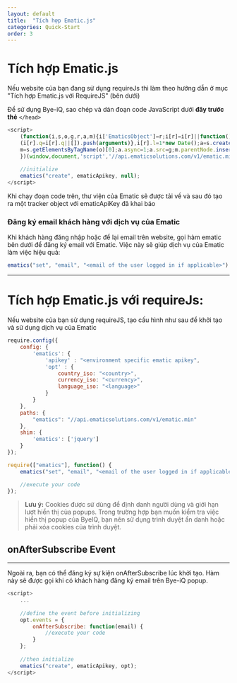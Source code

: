 ```yaml
---
layout: default
title:  "Tích hợp Ematic.js"
categories: Quick-Start
order: 3
---
```


# Tích hợp Ematic.js

Nếu website của bạn đang sử dụng requireJs thì làm theo hướng dẫn ở mục "Tích hợp Ematic.js với RequireJS" (bên dưới)

Để sử dụng Bye-iQ, sao chép và dán đoạn code JavaScript dưới __đây trước thẻ__ ```</head>```


```js
<script>
    (function(i,s,o,g,r,a,m){i['EmaticsObject']=r;i[r]=i[r]||function(){
    (i[r].q=i[r].q||[]).push(arguments)},i[r].l=1*new Date();a=s.createElement(o),
    m=s.getElementsByTagName(o)[0];a.async=1;a.src=g;m.parentNode.insertBefore(a,m)
    })(window,document,'script','//api.ematicsolutions.com/v1/ematic.min.js','ematics');
    
    //initialize
    ematics("create", ematicApikey, null);
</script>
```

Khi chạy đoạn code trên, thư viện của Ematic sẽ được tải về và sau đó tạo ra một tracker object với ematicApiKey đã khai báo

### Đăng ký email khách hàng với dịch vụ của Ematic

Khi khách hàng đăng nhập hoặc để lại email trên website, gọi hàm ematic bên dưới để đăng ký email với Ematic. Việc này sẽ giúp dịch vụ của Ematic làm việc hiệu quả:

```js
ematics("set", "email", "<email of the user logged in if applicable>")
```
---
# Tích hợp Ematic.js với requireJs:

Nếu website của bạn sử dụng requireJS, tạo cấu hình như sau để khởi tạo và sử dụng dịch vụ của Ematic

```js
require.config({
    config: {
        'ematics': {
            'apikey' : "<environment specific ematic apikey",
            'opt' : {
                country_iso: "<country>",
                currency_iso: "<currency>",
                language_iso: "<language>"
            }
        }
    },
    paths: {
        "ematics": "//api.ematicsolutions.com/v1/ematic.min"
    },
    shim: {
        'ematics': ['jquery']
    }
});

require(["ematics"], function() {
    ematics("set", "email", "<email of the user logged in if applicable>");

    //execute your code
});
```
> __Lưu ý:__ Cookies được sử dùng để định danh người dùng và giới hạn lượt hiển thị của popups. Trong trường hợp bạn muốn kiểm tra việc hiển thị popup của ByeIQ, bạn nên sử dụng trình duyệt ẩn danh hoặc phải xóa cookies của trình duyệt.

## onAfterSubscribe Event
---
Ngoài ra, bạn có thể đăng ký sự kiện onAfterSubscribe lúc khởi tạo. Hàm này sẽ được gọi khi có khách hàng đăng ký email trên Bye-iQ popup.

```js
<script>
    ...
    
    //define the event before initializing
    opt.events = {
        onAfterSubscribe: function(email) {
            //execute your code
        }
    };
    
    //then initialize
    ematics("create", ematicApikey, opt);
</script>
```